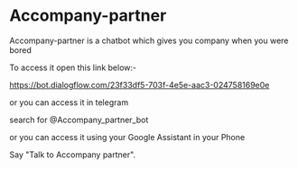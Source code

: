 # Accompany-partner
Accompany-partner is a chatbot which gives you company when you were bored

To access it open this link below:-

https://bot.dialogflow.com/23f33df5-703f-4e5e-aac3-024758169e0e

or you can access it in telegram

search for @Accompany_partner_bot

or you can access it using your Google Assistant in your Phone

Say "Talk to Accompany partner".

